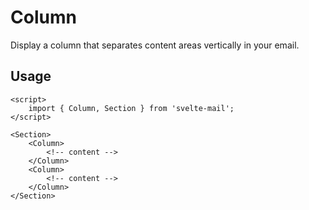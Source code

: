 # Column

Display a column that separates content areas vertically in your email.

## Usage

```svelte
<script>
	import { Column, Section } from 'svelte-mail';
</script>

<Section>
	<Column>
		<!-- content -->
	</Column>
	<Column>
		<!-- content -->
	</Column>
</Section>
```
